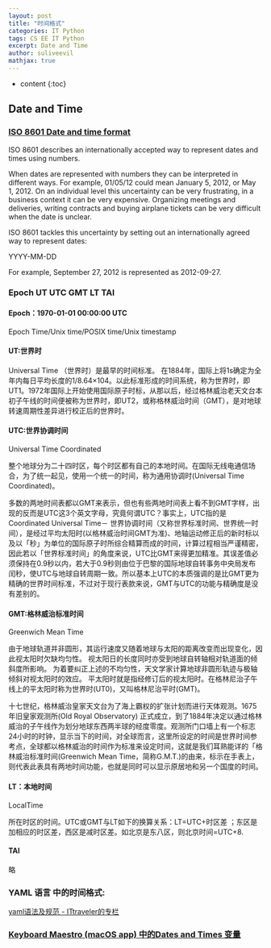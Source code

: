 ```yaml
---
layout: post
title: "时间格式"
categories: IT Python
tags: CS EE IT Python
excerpt: Date and Time
author: suliveevil
mathjax: true
---
```


* content
{:toc}

## Date and Time

### [ISO 8601 Date and time format](https://www.iso.org/iso-8601-date-and-time-format.html)

ISO 8601 describes an internationally accepted way to represent dates and times using numbers.

When dates are represented with numbers they can be interpreted in different ways. For example, 01/05/12 could mean January 5, 2012, or May 1, 2012. On an individual level this uncertainty can be very frustrating, in a business context it can be very expensive. Organizing meetings and deliveries, writing contracts and buying airplane tickets can be very difficult when the date is unclear.

ISO 8601 tackles this uncertainty by setting out an internationally agreed way to represent dates:

YYYY-MM-DD

For example, September 27, 2012 is represented as 2012-09-27.

### Epoch UT UTC GMT LT TAI

#### Epoch：1970-01-01 00:00:00 UTC

Epoch Time/Unix time/POSIX time/Unix timestamp

#### UT:世界时

Universal Time （世界时）是最早的时间标准。
在1884年，国际上将1s确定为全年内每日平均长度的1/8.64×104。以此标准形成的时间系统，称为世界时，即 UT1。1972年国际上开始使用国际原子时标，从那以后，经过格林威治老天文台本初子午线的时间便被称为世界时，即UT2，或称格林威治时间（GMT），是对地球转速周期性差异进行校正后的世界时。

#### UTC:世界协调时间

Universal Time Coordinated

整个地球分为二十四时区，每个时区都有自己的本地时间。在国际无线电通信场合，为了统一起见，使用一个统一的时间，称为通用协调时(Universal Time Coordinated)。

多数的两地时间表都以GMT来表示，但也有些两地时间表上看不到GMT字样，出现的反而是UTC这3个英文字母，究竟何谓UTC？事实上，UTC指的是Coordinated Universal Time－ 世界协调时间（又称世界标准时间、世界统一时间），是经过平均太阳时(以格林威治时间GMT为准)、地轴运动修正后的新时标以及以「秒」为单位的国际原子时所综合精算而成的时间，计算过程相当严谨精密，因此若以「世界标准时间」的角度来说，UTC比GMT来得更加精准。其误差值必须保持在0.9秒以内，若大于0.9秒则由位于巴黎的国际地球自转事务中央局发布闰秒，使UTC与地球自转周期一致。所以基本上UTC的本质强调的是比GMT更为精确的世界时间标准，不过对于现行表款来说，GMT与UTC的功能与精确度是没有差别的。

#### GMT:格林威治标准时间

Greenwich Mean Time

由于地球轨道并非圆形，其运行速度又随着地球与太阳的距离改变而出现变化，因此视太阳时欠缺均匀性。
视太阳日的长度同时亦受到地球自转轴相对轨道面的倾斜度所影响。
为着要纠正上述的不均匀性，天文学家计算地球非圆形轨迹与极轴倾斜对视太阳时的效应。
平太阳时就是指经修订后的视太阳时。在格林尼治子午线上的平太阳时称为世界时(UT0)，又叫格林尼治平时(GMT)。

十七世纪，格林威治皇家天文台为了海上霸权的扩张计划而进行天体观测。1675年旧皇家观测所(Old Royal Observatory) 正式成立，到了1884年决定以通过格林威治的子午线作为划分地球东西两半球的经度零度。观测所门口墙上有一个标志24小时的时钟，显示当下的时间，对全球而言，这里所设定的时间是世界时间参考点，全球都以格林威治的时间作为标准来设定时间，这就是我们耳熟能详的「格林威治标准时间(Greenwich Mean Time，简称G.M.T.)的由来，标示在手表上，则代表此表具有两地时间功能，也就是同时可以显示原居地和另一个国度的时间。


#### LT：本地时间

LocalTime

所在时区的时间。UTC或GMT与LT如下的换算关系：LT=UTC+时区差 ；东区是加相应的时区差，西区是减时区差。如北京是东八区，则北京时间=UTC+8.

#### TAI

略


### YAML 语言 中的时间格式:

[yaml语法及规范 - ITtraveler的专栏](https://blog.csdn.net/IT_faquir/article/details/79842885)

### [Keyboard Maestro (macOS app) 中的Dates and Times 变量](https://wiki.keyboardmaestro.com/Dates_and_Times)

























